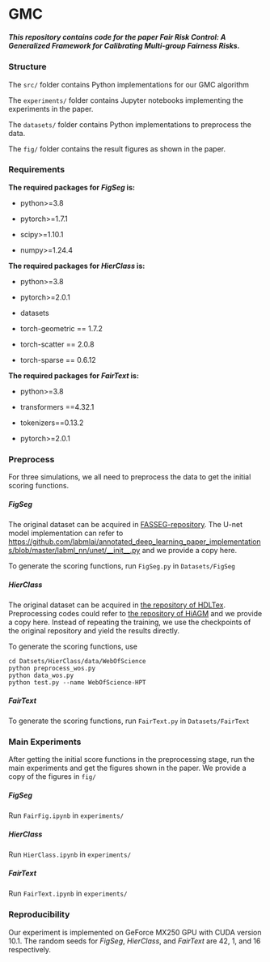# GMC

##### This repository contains code for the paper *Fair Risk Control: A Generalized Framework for Calibrating Multi-group Fairness Risks*.

### Structure

The `src/` folder contains Python implementations for our GMC algorithm

The `experiments/` folder contains Jupyter notebooks implementing the experiments in the paper.

The `datasets/` folder contains Python implementations to preprocess the data.

The `fig/` folder contains the result figures as shown in the paper.

### Requirements

**The required packages for *FigSeg* is:**

* python>=3.8

* pytorch>=1.7.1

* scipy>=1.10.1

* numpy>=1.24.4

**The required packages for *HierClass* is:**

* python>=3.8

* pytorch>=2.0.1

* datasets

* torch-geometric == 1.7.2

* torch-scatter == 2.0.8

* torch-sparse == 0.6.12

**The required packages for *FairText* is:**

* python>=3.8

* transformers ==4.32.1

* tokenizers==0.13.2

* pytorch>=2.0.1

### Preprocess

For three simulations, we all need to preprocess the data to get the initial scoring functions.

##### FigSeg

The original dataset can be acquired in [FASSEG-repository](https://github.com/massimomauro/FASSEG-repository). The U-net model implementation can refer to https://github.com/labmlai/annotated_deep_learning_paper_implementations/blob/master/labml_nn/unet/__init__.py and we provide a copy here.

To generate the scoring functions, run `FigSeg.py` in `Datasets/FigSeg`

##### HierClass

The original dataset can be acquired in [the repository of HDLTex](https://github.com/kk7nc/HDLTex). Preprocessing codes could refer to [the repository of HiAGM](https://github.com/Alibaba-NLP/HiAGM) and we provide a copy here. Instead of repeating the training, we use the checkpoints of the original repository and yield the results directly.

To generate the scoring functions, use

```shell
cd Datsets/HierClass/data/WebOfScience
python preprocess_wos.py
python data_wos.py
python test.py --name WebOfScience-HPT
```

##### FairText

To generate the scoring functions, run `FairText.py` in `Datasets/FairText`

### 

### Main Experiments

After getting the initial score functions in the preprocessing stage, run the main experiments and get the figures shown in the paper. We provide a copy of the figures in `fig/`

##### FigSeg

Run `FairFig.ipynb` in `experiments/`

##### HierClass

Run `HierClass.ipynb` in `experiments/`

##### FairText

Run `FairText.ipynb` in `experiments/`

### Reproducibility

Our experiment is implemented on GeForce MX250 GPU with CUDA version 10.1. The random seeds for *FigSeg*, *HierClass*, and *FairText* are 42, 1, and 16 respectively.
